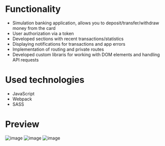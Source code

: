 # Functionality
- Simulation banking application, allows you to deposit/transfer/withdraw money from the card
- User authorization via a token 
- Developed sections with recent transactions/statistics
- Displaying notifications for transactions and app errors
- Implementation of routing and private routes
- Developed custom libraris for working with DOM elements and handling API requests

# Used technologies
- JavaScript
- Webpack
- SASS

# Preview
![image](https://github.com/user-attachments/assets/e63c70c6-aa9f-437e-944d-5dd44c166863)
![image](https://github.com/user-attachments/assets/8c830d06-e5bd-4fd1-8e1f-2876c96e9cc0)
![image](https://github.com/user-attachments/assets/c24230f0-4ef0-4c5c-98a0-95c3927c8d46)


